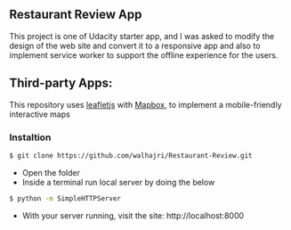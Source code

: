 ## Restaurant Review App

This project is one of  Udacity starter app, and I was asked to modify the design of the web site and convert it to a responsive app and also to implement service worker to support the offline experience for the users.


## Third-party Apps:

This repository uses [leafletjs](https://leafletjs.com/) with [Mapbox](https://www.mapbox.com/), to implement a mobile-friendly interactive maps

### Instaltion 

```sh
$ git clone https://github.com/walhajri/Restaurant-Review.git
```
- Open the folder
- Inside a terminal run local server by doing the below
```sh
$ python -m SimpleHTTPServer
```
- With your server running, visit the site: http://localhost:8000




